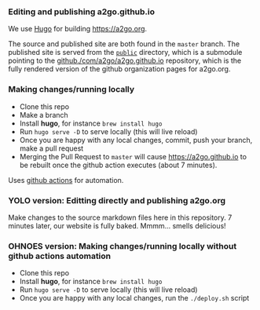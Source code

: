 ### Editing and publishing a2go.github.io

We use [Hugo](https://gohugo.io) for building https://a2go.org.

The source and published site are both found in the `master` branch. The published site is served from the
[`public`](public) directory, which is a submodule pointing to the [github./com/a2go/a2go.github.io](github./com/a2go/a2go.github.io) repository, which is the fully rendered version of the github organization pages for a2go.org.

### Making changes/running locally

* Clone this repo
* Make a branch
* Install **hugo**, for instance `brew install hugo`
* Run `hugo serve -D` to serve locally (this will live reload)
* Once you are happy with any local changes, commit, push your branch, make a pull request
* Merging the Pull Request to `master` will cause https://a2go.github.io to be rebuilt once the github action executes (about 7 minutes).

Uses [github actions](https://github.com/StevenACoffman/hugo-deploy-gh-org-pages) for automation.

### YOLO version: Editting directly and publishing a2go.org

Make changes to the source markdown files here in this repository. 7 minutes later, our website is fully baked. Mmmm... smells delicious!

### OHNOES version: Making changes/running locally without github actions automation

* Clone this repo
* Install **hugo**, for instance `brew install hugo`
* Run `hugo serve -D` to serve locally (this will live reload)
* Once you are happy with any local changes, run the `./deploy.sh` script
